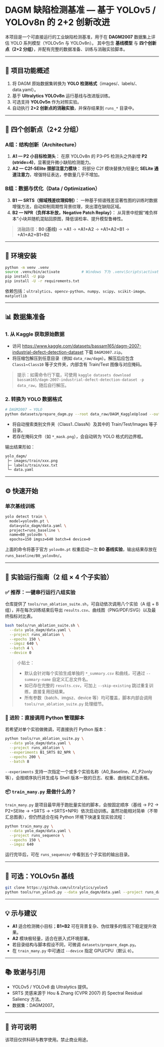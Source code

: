 # DAGM 缺陷检测基准 — 基于 YOLOv5 / YOLOv8n 的 2+2 创新改进

本项目是一个可直接运行的工业缺陷检测基准，用于在 **DAGM2007** 数据集上评估 YOLO 系列模型（YOLOv5n 与 YOLOv8n）。
其中包含 **基线模型** 与 **四个创新点（2+2 分组）**，并配有完整的数据准备、训练与消融实验脚本。

---

## 🧩 项目功能概述

1. 将 DAGM 原始数据集转换为 **YOLO 检测格式**（images/、labels/、data.yaml）。
2. 基于 **Ultralytics YOLOv8n** 运行基线与改进版训练。
3. 可选支持 **YOLOv5n** 作为对照实验。
4. 自动执行 **2+2 创新点的消融实验**，并保存结果到 `runs_*` 目录中。

---

## 🚀 四个创新点（2+2 分组）

### **A组：结构创新（Architecture）**
1. **A1 — P2 小目标检测头**：
   在原 YOLOv8n 的 P3–P5 检测头之外新增 **P2 (stride=4)**，显著提升微小缺陷检测能力。
2. **A2 — C2f‑SElite 颈部注意力模块**：
   将部分 C2f 模块替换为轻量化 **SELite 通道注意力**，增强特征表达，参数量几乎不增加。

### **B组：数据与优化（Data / Optimization）**
3. **B1 — SRTS（频域残差纹理抑制）**：
   一种基于频谱残差显著性图的训练时数据增强方法，自动抑制周期性背景纹理，突出潜在缺陷区域。
4. **B2 — NPR（负样本补放，Negative Patch Replay）**：
   从背景中挖掘“难负样本”小块并随机混贴回原图，降低误检率、提升模型鲁棒性。

> 消融路径：**B0 (基线)** → **+A1** → **+A1+A2** → **+A1+A2+B1** → **+A1+A2+B1+B2**

---

## 🧠 环境安装

```bash
python -m venv .venv
source .venv/bin/activate          # Windows 下为 .venv\Scripts\activate
pip install -U pip
pip install -U -r requirements.txt
```

依赖包括：`ultralytics`、`opencv-python`、`numpy`、`scipy`、`scikit-image`、`matplotlib`

---

## 📊 数据集准备

### 1. 从 Kaggle 获取原始数据

- 访问 <https://www.kaggle.com/datasets/bassam165/dagm-2007-industrial-defect-detection-dataset> 下载 `DAGM2007.zip`。
- 将压缩包解压到任意目录（例如 `data_raw/dagm`）。解压后应包含 `Class1`~`Class10` 等子文件夹，内部含有 Train/Test 图像与对应掩码。

> 提示：如需命令行下载，可使用 `kaggle datasets download bassam165/dagm-2007-industrial-defect-detection-dataset -p data_raw`，随后自行解压。

### 2. 转换为 YOLO 数据格式

```bash
# DAGM2007 → YOLO
python datasets/prepare_dagm.py --root data_raw/DAGM_KaggleUpload --out yolo_dagm
```

- 将自动搜索类别文件夹（Class1..ClassN）及其中的 Train/Test/Images 等子目录。
- 若存在掩码文件（如 `*_mask.png`），会自动转为 YOLO 格式的边界框。

输出结果形如：
```bash
yolo_dagm/
 ├─ images/train/xxx.png
 ├─ labels/train/xxx.txt
 └─ data.yaml
```

---

## ⚙️ 快速开始

### 单次基线训练

```bash
yolo detect train \
  model=yolov8n.pt \
  data=yolo_dagm/data.yaml \
  project=runs_baseline \
  name=B0_yolov8n \
  epochs=150 imgsz=640 batch=4 device=0
```

上面的命令将基于官方 `yolov8n.pt` 权重启动一次 **B0 基线实验**，输出结果存放在 `runs_baseline/B0_yolov8n/`。

---

## 🧪 实验运行指南（2 组 × 4 个子实验）

### ✅ 推荐：一键串行运行八组实验

仓库提供了 `tools/run_ablation_suite.sh`，可自动依次调用八个实验（A 组 + B 组），并在每次训练结束后导出 `results.csv`、曲线图（PNG/PDF/SVG）以及最终指标对比表。

```bash
bash tools/run_ablation_suite.sh \
  --data yolo_dagm/data.yaml \
  --project runs_ablation \
  --epochs 150 \
  --imgsz 640 \
  --batch 4 \
  --device 0
```

> 小贴士：
> * 默认会针对每个实验生成单独的 `*_summary.csv` 和曲线，可通过 `--summary-name` 自定义汇总文件名。
> * 如已存在完整的 `results.csv`，可加上 `--skip-existing` 跳过重复训练，直接复用旧结果。
> * 所有参数（batch、imgsz、device 等）均可覆盖，脚本内部会调用 `tools/run_ablation_suite.py` 处理细节。

### 🧰 进阶：直接调用 Python 管理脚本

若希望对单个实验做微调，可直接执行 Python 版本：

```bash
python tools/run_ablation_suite.py \
  --data yolo_dagm/data.yaml \
  --project runs_ablation \
  --experiments B1_SRTS B2_NPR \
  --epochs 200 \
  --batch 8
```

`--experiments` 支持一次指定一个或多个实验名称（A0_Baseline、A1_P2only 等），会按顺序执行并生成与 Shell 版本一致的日志、权重、曲线和汇总表格。

### 📦 `train_many.py` 是做什么的？

`train_many.py` 是项目最早用于跑批量实验的脚本，会按固定顺序（基线 → P2 → P2+SElite → +SRTS → +SRTS+NPR）依次启动训练。虽然功能相对简单（不带汇总图表），但仍然适合在纯 Python 环境下快速复现实验流程：

```bash
python train_many.py \
  --data yolo_dagm/data.yaml \
  --project runs_sequence \
  --epochs 150 \
  --imgsz 640
```

运行完毕后，可在 `runs_sequence/` 中看到五个子实验的输出目录。

---

## 🧩 可选：YOLOv5n 基线

```bash
git clone https://github.com/ultralytics/yolov5
python tools/run_yolov5.py --data yolo_dagm/data.yaml --project runs_dagm
```

---

## 💡 示与建议

- **A1** 适合检测微小目标；**B1+B2** 可在背景复杂、伪纹理多的情况下稳定提升效果。
- **A2** 模块极轻量，适合在嵌入式环境部署。
- 若目录结构与脚本假设不同，可微调 `datasets/prepare_dagm.py`。
- 在 `train_many.py` 中可通过 `--device` 指定 GPU/CPU（默认 `0`）。

---

## 📚 致谢与引用

- YOLOv5 / YOLOv8 由 Ultralytics 提供。
- SRTS 灵感来源于 Hou & Zhang (CVPR 2007) 的 Spectral Residual Saliency 方法。
- 数据集：DAGM2007。

---

## 📄 许可说明

该项目仅供科研与教学使用。禁止商业用途。
